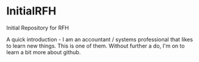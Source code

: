 # InitialRFH
Initial Repository for RFH

A quick introduction - I am an accountant / systems professional that likes to learn new things. This is one of them.  Without further a do, I'm on to learn a bit more about github.
